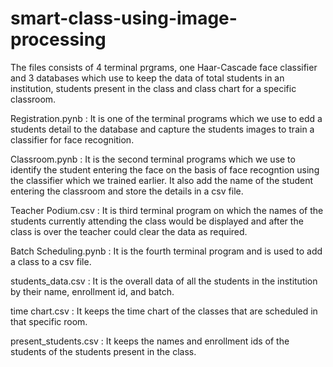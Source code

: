 # smart-class-using-image-processing
The files consists of 4 terminal prgrams, one Haar-Cascade face classifier and 3 databases which use to keep the data of total students in an institution, students present in the class and class chart for a specific classroom.

Registration.pynb : It is one of the terminal programs which we use to edd a students detail to the database and capture the students images to train a classifier for face recognition.

Classroom.pynb : It is the second terminal programs which we use to identify the student entering the face on the basis of face recogntion using the classifier which we trained earlier. It also add the name of the student entering the classroom and store the details in a csv file.

Teacher Podium.csv : It is third terminal program on which the names of the students currently attending the class would be displayed and after the class is over the teacher could clear the data as required.

Batch Scheduling.pynb : It is the fourth terminal program and is used to add a class to a csv file.

students_data.csv : It is the overall data of all the students in the institution by their name, enrollment id, and batch.

time chart.csv : It keeps the time chart of the classes that are scheduled in that specific room.

present_students.csv : It keeps the names and enrollment ids of the students of the students present in the class.
